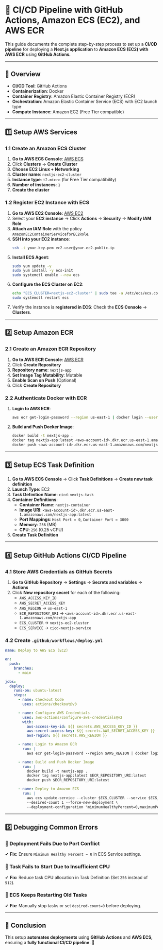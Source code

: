 # 🚀 CI/CD Pipeline with GitHub Actions, Amazon ECS (EC2), and AWS ECR

This guide documents the complete step-by-step process to set up a **CI/CD pipeline** for deploying a **Next.js application** to **Amazon ECS (EC2) with AWS ECR** using **GitHub Actions**.

---

## **📌 Overview**
- **CI/CD Tool**: GitHub Actions
- **Containerization**: Docker
- **Container Registry**: Amazon Elastic Container Registry (ECR)
- **Orchestration**: Amazon Elastic Container Service (ECS) with EC2 launch type
- **Compute Instance**: Amazon EC2 (Free Tier compatible)

---

## **1️⃣ Setup AWS Services**
### **1.1 Create an Amazon ECS Cluster**
1. **Go to AWS ECS Console**: [AWS ECS](https://console.aws.amazon.com/ecs/)
2. Click **Clusters** → **Create Cluster**
3. **Choose EC2 Linux + Networking**
4. **Cluster name**: `nextjs-ec2-cluster`
5. **Instance type**: `t2.micro` (for Free Tier compatibility)
6. **Number of instances**: `1`
7. **Create the cluster**

### **1.2 Register EC2 Instance with ECS**
1. **Go to AWS EC2 Console**: [AWS EC2](https://console.aws.amazon.com/ec2/)
2. Select your **EC2 instance** → Click **Actions** → **Security** → **Modify IAM Role**
3. **Attach an IAM Role** with the policy `AmazonEC2ContainerServiceforEC2Role`.
4. **SSH into your EC2 instance**:
   ```sh
   ssh -i your-key.pem ec2-user@your-ec2-public-ip
   ```
5. **Install ECS Agent**:
   ```sh
   sudo yum update -y
   sudo yum install -y ecs-init
   sudo systemctl enable --now ecs
   ```
6. **Configure the ECS Cluster on EC2**:
   ```sh
   echo "ECS_CLUSTER=nextjs-ec2-cluster" | sudo tee -a /etc/ecs/ecs.config
   sudo systemctl restart ecs
   ```
7. Verify the instance is **registered in ECS**: Check the **ECS Console** → **Clusters**.

---

## **2️⃣ Setup Amazon ECR**
### **2.1 Create an Amazon ECR Repository**
1. **Go to AWS ECR Console**: [AWS ECR](https://console.aws.amazon.com/ecr/)
2. Click **Create Repository**
3. **Repository name**: `nextjs-app`
4. **Set Image Tag Mutability**: Mutable
5. **Enable Scan on Push** (Optional)
6. Click **Create Repository**

### **2.2 Authenticate Docker with ECR**
1. **Login to AWS ECR**:
   ```sh
   aws ecr get-login-password --region us-east-1 | docker login --username AWS --password-stdin <aws-account-id>.dkr.ecr.us-east-1.amazonaws.com
   ```
2. **Build and Push Docker Image**:
   ```sh
   docker build -t nextjs-app .
   docker tag nextjs-app:latest <aws-account-id>.dkr.ecr.us-east-1.amazonaws.com/nextjs-app:latest
   docker push <aws-account-id>.dkr.ecr.us-east-1.amazonaws.com/nextjs-app:latest
   ```

---

## **3️⃣ Setup ECS Task Definition**
1. **Go to AWS ECS Console** → Click **Task Definitions** → **Create new task definition**
2. **Launch Type**: EC2
3. **Task Definition Name**: `cicd-nextjs-task`
4. **Container Definitions**:
   - **Container Name**: `nextjs-container`
   - **Image URI**: `<aws-account-id>.dkr.ecr.us-east-1.amazonaws.com/nextjs-app:latest`
   - **Port Mappings**: `Host Port = 0`, `Container Port = 3000`
   - **Memory**: `256` (MB)
   - **CPU**: `256` (0.25 vCPU)
5. **Create Task Definition**

---

## **4️⃣ Setup GitHub Actions CI/CD Pipeline**
### **4.1 Store AWS Credentials as GitHub Secrets**
1. **Go to GitHub Repository** → **Settings** → **Secrets and variables** → **Actions**
2. Click **New repository secret** for each of the following:
   - `AWS_ACCESS_KEY_ID`
   - `AWS_SECRET_ACCESS_KEY`
   - `AWS_REGION` → `us-east-1`
   - `ECR_REPOSITORY_URI` → `<aws-account-id>.dkr.ecr.us-east-1.amazonaws.com/nextjs-app`
   - `ECS_CLUSTER` → `nextjs-ec2-cluster`
   - `ECS_SERVICE` → `cicd-nextjs-service`

### **4.2 Create `.github/workflows/deploy.yml`**
```yaml
name: Deploy to AWS ECS (EC2)

on:
  push:
    branches:
      - main

jobs:
  deploy:
    runs-on: ubuntu-latest
    steps:
      - name: Checkout Code
        uses: actions/checkout@v3

      - name: Configure AWS Credentials
        uses: aws-actions/configure-aws-credentials@v2
        with:
          aws-access-key-id: ${{ secrets.AWS_ACCESS_KEY_ID }}
          aws-secret-access-key: ${{ secrets.AWS_SECRET_ACCESS_KEY }}
          aws-region: ${{ secrets.AWS_REGION }}

      - name: Login to Amazon ECR
        run: |
          aws ecr get-login-password --region $AWS_REGION | docker login --username AWS --password-stdin $ECR_REPOSITORY_URI

      - name: Build and Push Docker Image
        run: |
          docker build -t nextjs-app .
          docker tag nextjs-app:latest $ECR_REPOSITORY_URI:latest
          docker push $ECR_REPOSITORY_URI:latest

      - name: Deploy to Amazon ECS
        run: |
          aws ecs update-service --cluster $ECS_CLUSTER --service $ECS_SERVICE \
          --desired-count 1 --force-new-deployment \
          --deployment-configuration "minimumHealthyPercent=0,maximumPercent=100"
```

---

## **5️⃣ Debugging Common Errors**
### **🚨 Deployment Fails Due to Port Conflict**
✔ **Fix:** Ensure `Minimum Healthy Percent = 0` in ECS Service settings.

### **🚨 Task Fails to Start Due to Insufficient CPU**
✔ **Fix:** Reduce task CPU allocation in Task Definition (Set `256` instead of `512`).

### **🚨 ECS Keeps Restarting Old Tasks**
✔ **Fix:** Manually stop tasks or set `desired-count=0` before deploying.

---

## **🎉 Conclusion**
This setup **automates deployments** using **GitHub Actions** and **AWS ECS**, ensuring a **fully functional CI/CD pipeline**. 🚀

